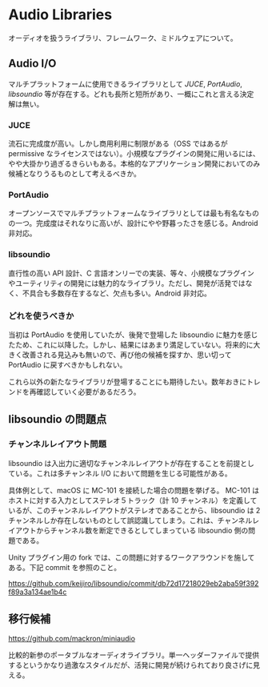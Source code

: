 # Audio Libraries

オーディオを扱うライブラリ、フレームワーク、ミドルウェアについて。

## Audio I/O

マルチプラットフォームに使用できるライブラリとして *JUCE*, *PortAudio*, *libsoundio* 等が存在する。どれも長所と短所があり、一概にこれと言える決定解は無い。

### JUCE

流石に完成度が高い。しかし商用利用に制限がある（OSS ではあるが permissive なライセンスではない）。小規模なプラグインの開発に用いるには、やや大掛かり過ぎるきらいもある。本格的なアプリケーション開発においてのみ候補となりうるものとして考えるべきか。

### PortAudio

オープンソースでマルチプラットフォームなライブラリとしては最も有名なものの一つ。完成度はそれなりに高いが、設計にやや野暮ったさを感じる。Android 非対応。

### libsoundio

直行性の高い API 設計、C 言語オンリーでの実装、等々、小規模なプラグインやユーティリティの開発には魅力的なライブラリ。ただし、開発が活発ではなく、不具合も多数存在するなど、欠点も多い。Android 非対応。

### どれを使うべきか

当初は PortAudio を使用していたが、後発で登場した libsoundio に魅力を感じたため、これに以降した。しかし、結果にはあまり満足していない。将来的に大きく改善される見込みも無いので、再び他の候補を探すか、思い切って PortAudio に戻すべきかもしれない。

これら以外の新たなライブラリが登場することにも期待したい。数年おきにトレンドを再確認していく必要があるだろう。

## libsoundio の問題点

### チャンネルレイアウト問題

libsoundio は入出力に適切なチャンネルレイアウトが存在することを前提としている。これは多チャンネル I/O において問題を生じる可能性がある。

具体例として、macOS に MC-101 を接続した場合の問題を挙げる。 MC-101 はホストに対する入力としてステレオ５トラック（計 10 チャンネル）を定義しているが、このチャンネルレイアウトがステレオであることから、libsoundio は 2 チャンネルしか存在しないものとして誤認識してしまう。これは、チャンネルレイアウトからチャンネル数を断定できるとしてしまっている libsoundio 側の問題である。

Unity プラグイン用の fork では、この問題に対するワークアラウンドを施してある。下記 commit を参照のこと。

https://github.com/keijiro/libsoundio/commit/db72d17218029eb2aba59f392f89a3a134ae1b4c

## 移行候補

https://github.com/mackron/miniaudio

比較的新参のポータブルなオーディオライブラリ。単一ヘッダーファイルで提供するというかなり過激なスタイルだが、活発に開発が続けられており良さげに見える。
